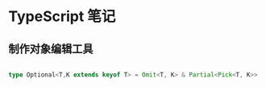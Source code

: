 # TypeScript 笔记


## 制作对象编辑工具

```typescript

type Optional<T,K extends keyof T> = Omit<T, K> & Partial<Pick<T, K>>

```